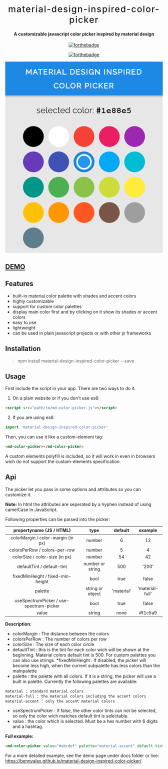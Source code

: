 <div align="center" style="text-align: center; margin: 0 auto;">
<h1 style="letter-spacing: 2px; font-weight: 500">material-design-inspired-color-picker</h1>
<h4>A customizable javascript color picker inspired by material design</h4>

[![forthebadge](http://forthebadge.com/images/badges/made-with-vue.svg)](http://forthebadge.com)

[![forthebadge](http://forthebadge.com/images/badges/built-with-love.svg)](http://forthebadge.com)

![Screenshot](https://raw.githubusercontent.com/BennyAlex/material-design-inspired-color-picker/master/docs/screenshot.png)

</div>

## [DEMO](https://bennyalex.github.io/material-design-inspired-color-picker/ "DEMO")

## Features
* built-in material color palette with shades and accent colors
* highly customizable
* support for custom color palettes
* display main color first and by clicking on it show its shades or accent colors
* easy to use
* lightweight
* can be used in plain javascript projects or with other js frameworks

## Installation
> npm install material-design-inspired-color-picker --save

## Usage
First include the script in your app. There are two ways to do it.
1. On a plain website or if you don't use es6:
````html
<script src="path/to/md-color-picker.js"></script>
````
2. If you are using es6:
````javascript
import 'material-design-inspired-color-picker'
````
Then, you can use it like a custom-element tag:
````html
<md-color-picker></md-color-picker>
````

A custom elements polyfill is included, so it will work in even in browsers wich do not support the custom-elements specification.

## Api
The picker let you pass in some options and attributes so you can customize it.

**Note:** In html the attributes are seperated by a hyphen instead of using camelCase in JavaScript.

Following properties can be parsed into the picker:

|propertyname (JS / HTML)|type|default| example|
| :---: | :---:| :---:| :---: |
| colorMargin / color-margin (in px) | number | 6 | 12 |
| colorsPerRow / colors-per-row | number | 5 | 4 |
| colorSize / color-size (in px) | number | 54 | 42 |
| defaultTint / default-tint | number or string | 500 | '200' |
| fixedMinHeight / fixed-min-height | bool | true | false |
| palette | string or object | 'material' | 'material-full' |
| useSpectrumPicker / use-spectrum-picker | bool | true | false |
| value | string | none | #f1c5a9 |

**Description:**
* colorMargin : The distance between the colors
* colorsPerRow : The number of colors per row
* colorSize : The size of each color circle
* defaultTint : this is the tint for each color wich will be shown at the beginning. Material colors default tint is 500. For custom palettes you can also use strings.
*fixedMinHeight : If disabled, the picker will become less high, when the current subpalette has less colors than the mainpalette
* palette : the palette with all colors. If it is a string, the picker will use a built in palette. Currently the following palettes are available:
````
material : standard material colors
material-full : the material colors including the accent colors
material-accent : only the accent material colors
````
* useSpectrumPicker : if false, the other color tints can not be selected, so only the color wich matches default tint is selectable.
* value : the color which is selected. Must be a hex number with 6 digits and a hashtag.

**Full example:**
````html
<md-color-picker value="#abcdef" palette="material-accent" default-tint="300" use-spectrum-picker="false"></md-color-picker>
````

For a more detailed example, see the demo page under docs folder or live: https://bennyalex.github.io/material-design-inspired-color-picker/